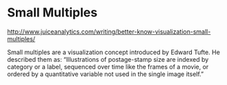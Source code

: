 # Small Multiples

http://www.juiceanalytics.com/writing/better-know-visualization-small-multiples/

Small multiples are a visualization concept introduced by Edward Tufte. He described them as:
“Illustrations of postage-stamp size are indexed by category or a label, sequenced over time like the frames of a movie, or ordered by a quantitative variable not used in the single image itself.”